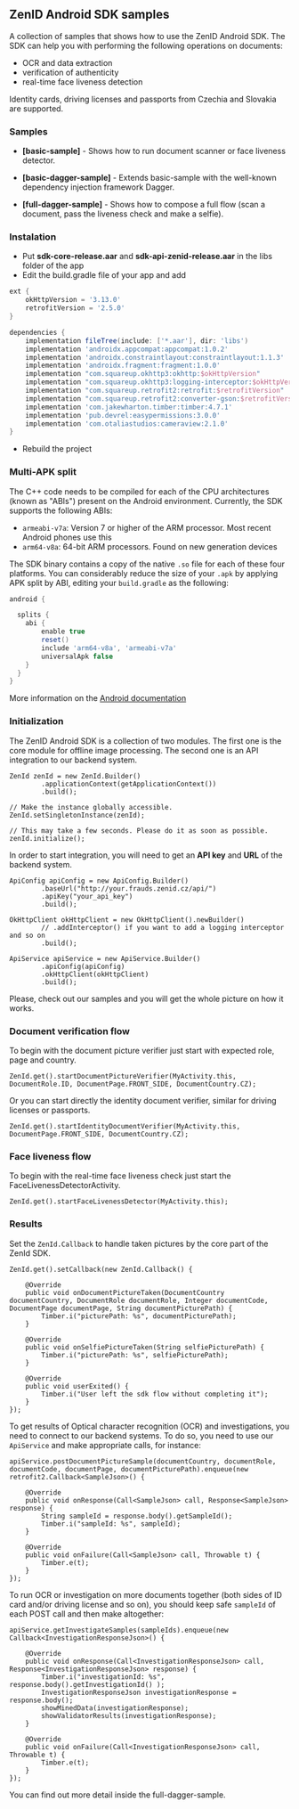 ## ZenID Android SDK samples

A collection of samples that shows how to use the ZenID Android SDK. The SDK can help you with performing the following operations on documents:

* OCR and data extraction
* verification of authenticity
* real-time face liveness detection

Identity cards, driving licenses and passports from Czechia and Slovakia are supported.

### Samples

* **[basic-sample]** - Shows how to run document scanner or face liveness detector.

* **[basic-dagger-sample]** - Extends basic-sample with the well-known dependency injection framework Dagger.

* **[full-dagger-sample]** - Shows how to compose a full flow (scan a document, pass the liveness check and make a selfie).


### Instalation

* Put **sdk-core-release.aar** and **sdk-api-zenid-release.aar** in the libs folder of the app
* Edit the build.gradle file of your app and add
```groovy
ext {
    okHttpVersion = '3.13.0'
    retrofitVersion = '2.5.0'
}

dependencies {
    implementation fileTree(include: ['*.aar'], dir: 'libs')
    implementation 'androidx.appcompat:appcompat:1.0.2'
    implementation 'androidx.constraintlayout:constraintlayout:1.1.3'
    implementation 'androidx.fragment:fragment:1.0.0'
    implementation "com.squareup.okhttp3:okhttp:$okHttpVersion"
    implementation "com.squareup.okhttp3:logging-interceptor:$okHttpVersion"
    implementation "com.squareup.retrofit2:retrofit:$retrofitVersion"
    implementation "com.squareup.retrofit2:converter-gson:$retrofitVersion"
    implementation 'com.jakewharton.timber:timber:4.7.1'
    implementation 'pub.devrel:easypermissions:3.0.0'
    implementation 'com.otaliastudios:cameraview:2.1.0'
}
```
* Rebuild the project

### Multi-APK split

The C++ code needs to be compiled for each of the CPU architectures (known as "ABIs") present on the Android environment. Currently, the SDK supports the following ABIs:

* `armeabi-v7a`: Version 7 or higher of the ARM processor. Most recent Android phones use this
* `arm64-v8a`: 64-bit ARM processors. Found on new generation devices

The SDK binary contains a copy of the native `.so` file for each of these four platforms.
You can considerably reduce the size of your `.apk` by applying APK split by ABI, editing your `build.gradle` as the following:

```groovy
android {

  splits {
    abi {
        enable true
        reset()
        include 'arm64-v8a', 'armeabi-v7a'
        universalApk false
    }
  }
}
```

More information on the [Android documentation](http://tools.android.com/tech-docs/new-build-system/user-guide/apk-splits)

### Initialization
 
The ZenID Android SDK is a collection of two modules. The first one is the core module for offline image processing. The second one is an API integration to our backend system.

```
ZenId zenId = new ZenId.Builder()
        .applicationContext(getApplicationContext())
        .build();

// Make the instance globally accessible.
ZenId.setSingletonInstance(zenId);

// This may take a few seconds. Please do it as soon as possible.
zenId.initialize();
```

In order to start integration, you will need to get an **API key** and **URL** of the backend system.

```
ApiConfig apiConfig = new ApiConfig.Builder()
        .baseUrl("http://your.frauds.zenid.cz/api/") 
        .apiKey("your_api_key")
        .build();
```

```
OkHttpClient okHttpClient = new OkHttpClient().newBuilder()
        // .addInterceptor() if you want to add a logging interceptor and so on
        .build();
```

```
ApiService apiService = new ApiService.Builder()
        .apiConfig(apiConfig)
        .okHttpClient(okHttpClient)
        .build();
```

Please, check out our samples and you will get the whole picture on how it works.
 
### Document verification flow

To begin with the document picture verifier just start with expected role, page and country. 
```
ZenId.get().startDocumentPictureVerifier(MyActivity.this, DocumentRole.ID, DocumentPage.FRONT_SIDE, DocumentCountry.CZ);
```

Or you can start directly the identity document verifier, similar for driving licenses or passports.
```
ZenId.get().startIdentityDocumentVerifier(MyActivity.this, DocumentPage.FRONT_SIDE, DocumentCountry.CZ);
```

### Face liveness flow

To begin with the real-time face liveness check just start the FaceLivenessDetectorActivity. 
```
ZenId.get().startFaceLivenessDetector(MyActivity.this);
```

### Results

Set the `ZenId.Callback` to handle taken pictures by the core part of the ZenId SDK. 
```
ZenId.get().setCallback(new ZenId.Callback() {

    @Override
    public void onDocumentPictureTaken(DocumentCountry documentCountry, DocumentRole documentRole, Integer documentCode, DocumentPage documentPage, String documentPicturePath) {
        Timber.i("picturePath: %s", documentPicturePath);
    }

    @Override
    public void onSelfiePictureTaken(String selfiePicturePath) {
        Timber.i("picturePath: %s", selfiePicturePath);
    }

    @Override
    public void userExited() {
        Timber.i("User left the sdk flow without completing it");
    }
});
```

To get results of Optical character recognition (OCR) and investigations, you need to connect to our backend systems. To do so, you need to use our `ApiService` and make appropriate calls, for instance:

```
apiService.postDocumentPictureSample(documentCountry, documentRole, documentCode, documentPage, documentPicturePath).enqueue(new retrofit2.Callback<SampleJson>() {

    @Override
    public void onResponse(Call<SampleJson> call, Response<SampleJson> response) {
        String sampleId = response.body().getSampleId();
        Timber.i("sampleId: %s", sampleId);
    }

    @Override
    public void onFailure(Call<SampleJson> call, Throwable t) {
        Timber.e(t);
    }
}); 
```

To run OCR or investigation on more documents together (both sides of ID card and/or driving license and so on), you should keep safe `sampleId` of each POST call and then make altogether:

```
apiService.getInvestigateSamples(sampleIds).enqueue(new Callback<InvestigationResponseJson>() {

    @Override
    public void onResponse(Call<InvestigationResponseJson> call, Response<InvestigationResponseJson> response) {
        Timber.i("investigationId: %s", response.body().getInvestigationId() );
        InvestigationResponseJson investigationResponse = response.body();
        showMinedData(investigationResponse);
        showValidatorResults(investigationResponse);
    }

    @Override
    public void onFailure(Call<InvestigationResponseJson> call, Throwable t) {
        Timber.e(t);
    }
});
```

You can find out more detail inside the full-dagger-sample.
